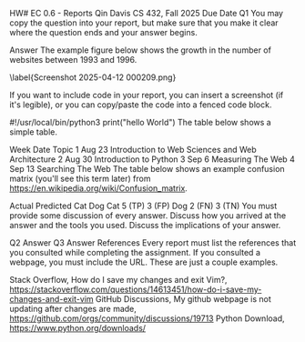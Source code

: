 HW# EC 0.6 - Reports Qin Davis CS 432, Fall 2025 Due Date Q1 You may copy the question into your report, but make sure that you make it clear where the question ends and your answer begins.

Answer The example figure below shows the growth in the number of websites between 1993 and 1996.

\label{Screenshot 2025-04-12 000209.png}

If you want to include code in your report, you can insert a screenshot (if it's legible), or you can copy/paste the code into a fenced code block.

#!/usr/local/bin/python3 print("hello World") The table below shows a simple table.

Week Date Topic 1 Aug 23 Introduction to Web Sciences and Web Architecture 2 Aug 30 Introduction to Python 3 Sep 6 Measuring The Web 4 Sep 13 Searching The Web The table below shows an example confusion matrix (you'll see this term later) from https://en.wikipedia.org/wiki/Confusion_matrix.

Actual Predicted Cat Dog Cat 5 (TP) 3 (FP) Dog 2 (FN) 3 (TN) You must provide some discussion of every answer. Discuss how you arrived at the answer and the tools you used. Discuss the implications of your answer.

Q2 Answer Q3 Answer References Every report must list the references that you consulted while completing the assignment. If you consulted a webpage, you must include the URL. These are just a couple examples.

Stack Overflow, How do I save my changes and exit Vim?, https://stackoverflow.com/questions/14613451/how-do-i-save-my-changes-and-exit-vim GitHub Discussions, My github webpage is not updating after changes are made, https://github.com/orgs/community/discussions/19713 Python Download, https://www.python.org/downloads/

